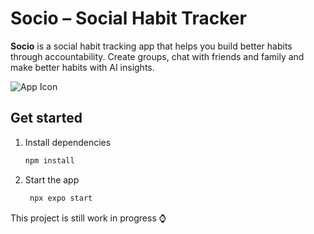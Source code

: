 # Socio – Social Habit Tracker

**Socio** is a social habit tracking app that helps you build better habits through accountability. Create groups, chat with friends and family and make better habits with AI insights.

![App Icon](https://i.ibb.co/wN6R57kX/icon.png)

## Get started

1. Install dependencies

   ```bash
   npm install
   ```

2. Start the app

   ```bash
    npx expo start
   ```

This project is still work in progress ⌚